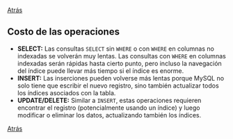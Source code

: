 
<a href='s10_rendimiento_del_trafico.md'>Atrás</a>

## Costo de las operaciones

* **SELECT:** Las consultas `SELECT` sin `WHERE` o con `WHERE` en columnas no indexadas se volverán muy lentas. Las consultas con `WHERE` en columnas indexadas serán rápidas hasta cierto punto, pero incluso la navegación del índice puede llevar más tiempo si el índice es enorme.
* **INSERT:** Las inserciones pueden volverse más lentas porque MySQL no solo tiene que escribir el nuevo registro, sino también actualizar todos los índices asociados con la tabla.
* **UPDATE/DELETE:** Similar a `INSERT`, estas operaciones requieren encontrar el registro (potencialmente usando un índice) y luego modificar o eliminar los datos, actualizando también los índices.

<a href='s10_rendimiento_del_trafico.md'>Atrás</a>
